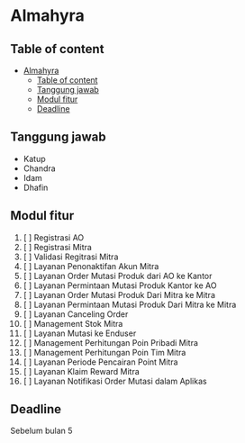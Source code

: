 # Almahyra

## Table of content

- [Almahyra](#almahyra)
	- [Table of content](#table-of-content)
	- [Tanggung jawab](#tanggung-jawab)
	- [Modul fitur](#modul-fitur)
	- [Deadline](#deadline)


## Tanggung jawab
- Katup
- Chandra
- Idam
- Dhafin

## Modul fitur
1. [ ] Registrasi AO
2. [ ] Registrasi Mitra
3. [ ] Validasi Regitrasi Mitra
4. [ ] Layanan Penonaktifan Akun Mitra
5. [ ] Layanan Order Mutasi Produk dari AO ke Kantor
6. [ ] Layanan Permintaan Mutasi Produk Kantor ke AO
7. [ ] Layanan Order Mutasi Produk Dari Mitra ke Mitra
8. [ ] Layanan Permintaan Mutasi Produk Dari Mitra ke Mitra
9. [ ] Layanan Canceling Order
10. [ ] Management Stok Mitra
11. [ ] Layanan Mutasi ke Enduser
12. [ ] Management Perhitungan Poin Pribadi Mitra
13. [ ] Management Perhitungan Poin Tim Mitra
14. [ ] Layanan Periode Pencairan Point Mitra
15. [ ] Layanan Klaim Reward Mitra
16. [ ] Layanan Notifikasi Order Mutasi dalam Aplikas

## Deadline 
Sebelum bulan 5
